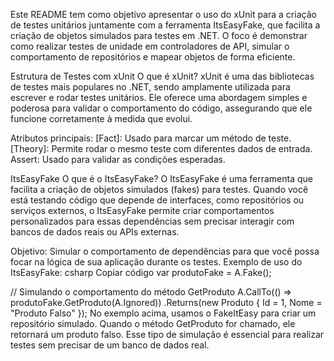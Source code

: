 Este README tem como objetivo apresentar o uso do xUnit para a criação de testes unitários juntamente com a ferramenta ItsEasyFake, que facilita a criação de objetos simulados para testes em .NET. O foco é demonstrar como realizar testes de unidade em controladores de API, simular o comportamento de repositórios e mapear objetos de forma eficiente.

Estrutura de Testes com xUnit
O que é xUnit?
xUnit é uma das bibliotecas de testes mais populares no .NET, sendo amplamente utilizada para escrever e rodar testes unitários. Ele oferece uma abordagem simples e poderosa para validar o comportamento do código, assegurando que ele funcione corretamente à medida que evolui.

Atributos principais:
[Fact]: Usado para marcar um método de teste.
[Theory]: Permite rodar o mesmo teste com diferentes dados de entrada.
Assert: Usado para validar as condições esperadas.

ItsEasyFake
O que é o ItsEasyFake?
O ItsEasyFake é uma ferramenta que facilita a criação de objetos simulados (fakes) para testes. Quando você está testando código que depende de interfaces, como repositórios ou serviços externos, o ItsEasyFake permite criar comportamentos personalizados para essas dependências sem precisar interagir com bancos de dados reais ou APIs externas.

Objetivo: Simular o comportamento de dependências para que você possa focar na lógica de sua aplicação durante os testes.
Exemplo de uso do ItsEasyFake:
csharp
Copiar código
var produtoFake = A.Fake<IProdutoRepository>();

// Simulando o comportamento do método GetProduto
A.CallTo(() => produtoFake.GetProduto(A<int>.Ignored))
    .Returns(new Produto { Id = 1, Nome = "Produto Falso" });
No exemplo acima, usamos o FakeItEasy para criar um repositório simulado. Quando o método GetProduto for chamado, ele retornará um produto falso. Esse tipo de simulação é essencial para realizar testes sem precisar de um banco de dados real.